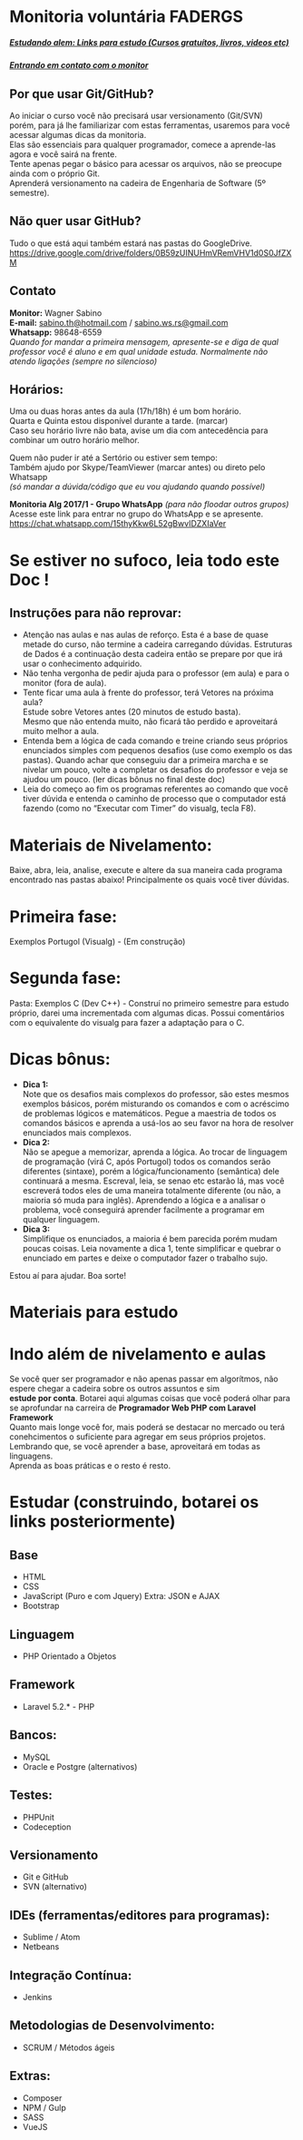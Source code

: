 # Monitoria voluntária FADERGS
##### [Estudando alem: Links para estudo (Cursos gratuítos, livros, videos etc)](#materiais-para-estudo)
##### [Entrando em contato com o monitor](#contato)

## Por que usar Git/GitHub?
Ao iniciar o curso você não precisará usar versionamento (Git/SVN)  
porém, para já lhe familiarizar com estas ferramentas, usaremos para você acessar algumas dicas da monitoria.  
Elas são essenciais para qualquer programador, comece a aprende-las agora e você sairá na frente.  
Tente apenas pegar o básico para acessar os arquivos, não se preocupe ainda com o próprio Git.  
Aprenderá versionamento na cadeira de Engenharia de Software (5º semestre).

## Não quer usar GitHub?
Tudo o que está aqui também estará nas pastas do GoogleDrive.
https://drive.google.com/drive/folders/0B59zUINUHmVRemVHV1d0S0JfZXM

## Contato
**Monitor:** Wagner Sabino  
**E-mail:** sabino.th@hotmail.com  / sabino.ws.rs@gmail.com  
**Whatsapp:** 98648-6559  
*Quando for mandar a primeira mensagem, apresente-se e diga de qual professor você é aluno e em qual unidade estuda.*
*Normalmente não atendo ligações (sempre no silencioso)*

## Horários:
Uma ou duas horas antes da aula (17h/18h) é um bom horário.  
Quarta e Quinta estou disponível durante a tarde. (marcar)  
Caso seu horário livre não bata, avise um dia com antecedência para combinar um outro horário melhor.

Quem não puder ir até a Sertório ou estiver sem tempo:  
Também ajudo por Skype/TeamViewer (marcar antes) ou direto pelo Whatsapp  
*(só mandar a dúvida/código que eu vou ajudando quando possível)*

**Monitoria Alg 2017/1 - Grupo WhatsApp** *(para não floodar outros grupos)*  
Acesse este link para entrar no grupo do WhatsApp
e se apresente.
https://chat.whatsapp.com/15thyKkw6L52gBwvIDZXIaVer

# Se estiver no sufoco, leia todo este Doc !

## Instruções para não reprovar:
* Atenção nas aulas e nas aulas de reforço.
  Esta é a base de quase metade do curso, não termine a cadeira carregando dúvidas.
  Estruturas de Dados é a continuação desta cadeira então se prepare por que irá usar o conhecimento adquirido.
* Não tenha vergonha de pedir ajuda para o professor (em aula) e para o monitor (fora de aula).
* Tente ficar uma aula à frente do professor, terá Vetores na próxima aula?  
Estude sobre Vetores antes (20 minutos de estudo basta).  
Mesmo que não entenda muito, não ficará tão perdido e aproveitará muito melhor a aula.
* Entenda bem a lógica de cada comando e treine criando seus próprios enunciados simples com pequenos desafios (use como exemplo os das pastas). Quando achar que conseguiu dar a primeira marcha e se nivelar um pouco, volte a completar os desafios do professor e veja se ajudou um pouco. (ler dicas bônus no final deste doc)
* Leia do começo ao fim os programas referentes ao comando que você tiver dúvida e entenda o caminho de processo que o computador está fazendo (como no “Executar com Timer” do visualg, tecla F8). 

# Materiais de Nivelamento:
Baixe, abra, leia, analise, execute e altere da sua maneira cada programa encontrado nas pastas abaixo!
Principalmente os quais você tiver dúvidas.

# Primeira fase:
Exemplos Portugol (Visualg) - (Em construção) 

# Segunda fase:
Pasta: Exemplos C (Dev C++) - Construí no primeiro semestre para estudo próprio, darei uma incrementada com algumas dicas.
Possui comentários com o equivalente do visualg para fazer a adaptação para o C.

# Dicas bônus:
* **Dica 1:**  
Note que os desafios mais complexos do professor, são estes mesmos exemplos básicos, porém misturando os comandos e com o acréscimo de problemas lógicos e matemáticos.
Pegue a maestria de todos os comandos básicos e aprenda a usá-los ao seu favor na hora de resolver enunciados mais complexos.
* **Dica 2:**  
Não se apegue a memorizar, aprenda a lógica. Ao trocar de linguagem de programação (virá C, após Portugol) todos os comandos serão diferentes (sintaxe), porém a lógica/funcionamento (semântica) dele continuará a mesma.
Escreval, leia, se senao etc estarão lá, mas você escreverá todos eles de uma maneira totalmente diferente (ou não, a maioria só muda para inglês).
Aprendendo a lógica e a analisar o problema, você conseguirá aprender facilmente a programar em qualquer linguagem.
* **Dica 3:**  
Simplifique os enunciados, a maioria é bem parecida porém mudam poucas coisas. 
Leia novamente a dica 1, tente simplificar e quebrar o enunciado em partes e deixe o computador fazer o trabalho sujo.

Estou aí para ajudar.
Boa sorte!

# Materiais para estudo
# Indo além de nivelamento e aulas
Se você quer ser programador e não apenas passar em algorítmos, não espere chegar a cadeira sobre os outros assuntos e sim  
**estude por conta**.
Botarei aqui algumas coisas que você poderá olhar para se aprofundar na carreira de **Programador Web PHP com Laravel Framework**  
Quanto mais longe você for, mais poderá se destacar no mercado ou terá conehcimentos o suficiente para agregar em seus próprios projetos.  
Lembrando que, se você aprender a base, aproveitará em todas as linguagens.  
Aprenda as boas práticas e o resto é resto.

# Estudar (construindo, botarei os links posteriormente)

## Base
* HTML
* CSS
* JavaScript  (Puro e com Jquery) Extra: JSON e AJAX
* Bootstrap

## Linguagem
* PHP Orientado a Objetos

## Framework
* Laravel 5.2.* - PHP

## Bancos:
* MySQL
* Oracle e Postgre (alternativos)

## Testes:
* PHPUnit
* Codeception

## Versionamento
* Git e GitHub
* SVN (alternativo)

## IDEs (ferramentas/editores para programas):
* Sublime / Atom
* Netbeans

## Integração Contínua:
* Jenkins

## Metodologias de Desenvolvimento:
* SCRUM / Métodos ágeis

## Extras:
* Composer
* NPM / Gulp
* SASS
* VueJS

